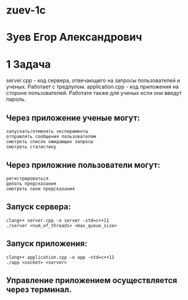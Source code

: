 # zuev-1c

# Зуев Егор Александрович

# 1 Задача

server.cpp - код сервера, отвечающего на запросы пользователей и ученых. Работает с тредпулом.
application.cpp - код приложения на стороне пользователей. Работате также для ученых если они введут пароль.

## Через приложение ученые могут:
    запускать/отменять эксперименты
    отправлять сообщения пользователям
    смотреть список ожидающих запросы
    смотреть статистику

## Через приложние пользователи могут:
    регистрироваться
    делать предсказания
    смотреть свои предсказания

## Запуск сервера:
```
clang++ server.cpp -o server -std=c++11
./server <num_of_threads> <max_queue_size>
```

## Запуск приложения:
```
clang++ application.cpp -o app -std=c++11
./app <socket> <server>
```

## Управление приложением осуществляется через терминал.